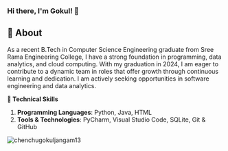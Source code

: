 <h3 align="left">Hi there, I'm Gokul! 👋</h3>
<p align="left">
</p>

## 🔭 About
As a recent B.Tech in Computer Science Engineering graduate from Sree Rama Engineering College, I have a strong foundation in programming, data analytics, and cloud computing. With my graduation in 2024, I am eager to contribute to a dynamic team in roles that offer growth through continuous learning and dedication. I am actively seeking opportunities in software engineering and data analytics.

**🌱 Technical Skills**
1. **Programming Languages**: Python, Java, HTML
2. **Tools & Technologies**: PyCharm, Visual Studio Code, SQLite, Git & GitHub

<p align="left"> <img src="https://komarev.com/ghpvc/?username=chenchugokuljangam13&label=Profile%20views&color=0e75b6&style=flat" alt="chenchugokuljangam13" /> </p>

<p><img align="center" src="https://github-readme-stats.vercel.app/api/top-langs?username=chenchugokuljangam13

